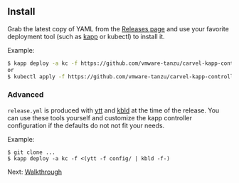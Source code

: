 ## Install

Grab the latest copy of YAML from the [Releases page](https://github.com/vmware-tanzu/carvel-kapp-controller/releases) and use your favorite deployment tool (such as [kapp](https://get-kapp.io) or kubectl) to install it.

Example:

```bash
$ kapp deploy -a kc -f https://github.com/vmware-tanzu/carvel-kapp-controller/releases/latest/download/release.yml
or
$ kubectl apply -f https://github.com/vmware-tanzu/carvel-kapp-controller/releases/latest/download/release.yml
```

### Advanced

`release.yml` is produced with [ytt](https://get-ytt.io) and [kbld](https://get-kbld.io) at the time of the release. You can use these tools yourself and customize the kapp controller configuration if the defaults do not not fit your needs.

Example:

```
$ git clone ...
$ kapp deploy -a kc -f <(ytt -f config/ | kbld -f-)
```

Next: [Walkthrough](walkthrough.md)
